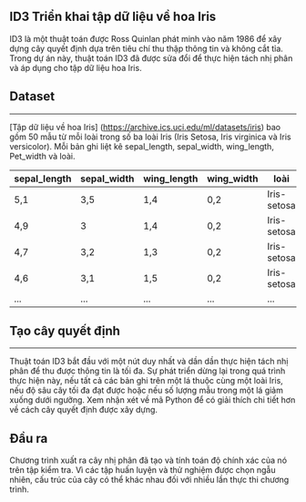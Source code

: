 ## ID3 Triển khai tập dữ liệu về hoa Iris

ID3 là một thuật toán được Ross Quinlan phát minh vào năm 1986 để xây dựng cây quyết định dựa trên tiêu chí thu thập thông tin và không cắt tỉa.
Trong dự án này, thuật toán ID3 đã được sửa đổi để thực hiện tách nhị phân và áp dụng cho tập dữ liệu hoa Iris.

## Dataset
-------
[Tập dữ liệu về hoa Iris] (https://archive.ics.uci.edu/ml/datasets/iris) bao gồm 50 mẫu từ mỗi loài trong số ba loài Iris (Iris Setosa, Iris virginica và Iris versicolor).
Mỗi bản ghi liệt kê sepal_length, sepal_width, wing_length, Pet_width và loài.

| sepal_length | sepal_width | wing_length | wing_width | loài |
| ------------ | ----------- | ------------ | ----------- | ----------- |
| 5,1 | 3,5 | 1,4 | 0,2 | Iris-setosa |
| 4,9 | 3 | 1,4 | 0,2 | Iris-setosa |
| 4,7 | 3,2 | 1,3 | 0,2 | Iris-setosa |
| 4,6 | 3,1 | 1,5 | 0,2 | Iris-setosa |
| ... | ... | ... | ... | ... |

## Tạo cây quyết định
------------------------

Thuật toán ID3 bắt đầu với một nút duy nhất và dần dần thực hiện tách nhị phân để thu được thông tin là tối đa.
Sự phát triển dừng lại trong quá trình thực hiện này, nếu tất cả các bản ghi trên một lá thuộc cùng một loài Iris, nếu độ sâu cây tối đa đạt được hoặc nếu số lượng mẫu trong một lá giảm xuống dưới ngưỡng.
Xem nhận xét về mã Python để có giải thích chi tiết hơn về cách cây quyết định được xây dựng.

Đầu ra
------
Chương trình xuất ra cây nhị phân đã tạo và tính toán độ chính xác của nó trên tập kiểm tra. Vì các tập huấn luyện và thử nghiệm được chọn ngẫu nhiên, cấu trúc của cây có thể khác nhau đối với nhiều lần thực thi chương trình.
